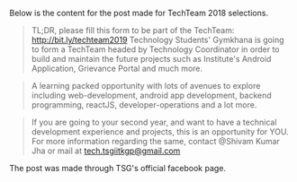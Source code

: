 Below is the content for the post made for TechTeam 2018 selections.

>TL;DR, please fill this form to be part of the TechTeam: http://bit.ly/techteam2019
Technology Students' Gymkhana is going to form a TechTeam headed by Technology Coordinator in order to build and maintain the future projects such as Institute's Android Application, Grievance Portal and much more.

>A learning packed opportunity with lots of avenues to explore including web-development, android app development, backend programming, reactJS, developer-operations and a lot more.

>If you are going to your second year, and want to have a technical development experience and projects, this is an opportunity for YOU.
For more information regarding the same, contact @Shivam Kumar Jha or mail at tech.tsgiitkgp@gmail.com

The post was made through TSG's official facebook page.

